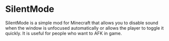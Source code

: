 # SilentMode
SilentMode is a simple mod for Minecraft that allows you to disable sound when the window is unfocused automatically or allows the player to toggle it quickly. It is useful for people who want to AFK in game.
